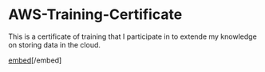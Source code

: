 # AWS-Training-Certificate
This is a certificate of training that I participate in to extende my knowledge on storing data in the cloud. 

[embed](https://github.com/karolsawicki/AWS-Training-Certificate/blob/main/AWS%20CertyfikatKarol%20Sawicki.pdf)[/embed]
